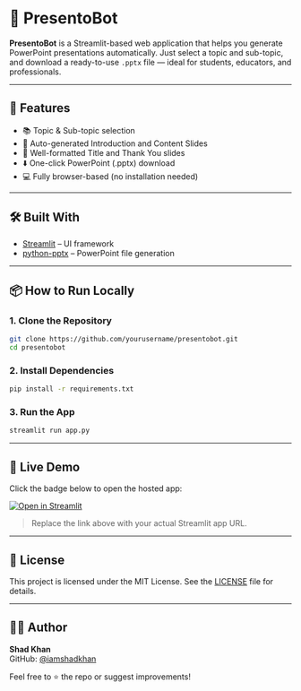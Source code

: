 # 🤖 PresentoBot

**PresentoBot** is a Streamlit-based web application that helps you generate PowerPoint presentations automatically. Just select a topic and sub-topic, and download a ready-to-use `.pptx` file — ideal for students, educators, and professionals.

---

## 🚀 Features

- 📚 Topic & Sub-topic selection  
- 🧠 Auto-generated Introduction and Content Slides  
- 🎯 Well-formatted Title and Thank You slides  
- ⬇️ One-click PowerPoint (.pptx) download  
- 💻 Fully browser-based (no installation needed)  

---

## 🛠️ Built With

- [Streamlit](https://streamlit.io/) – UI framework  
- [python-pptx](https://python-pptx.readthedocs.io/) – PowerPoint file generation  

---

## 📦 How to Run Locally

### 1. Clone the Repository

```bash
git clone https://github.com/yourusername/presentobot.git
cd presentobot
```

### 2. Install Dependencies

```bash
pip install -r requirements.txt
```

### 3. Run the App

```bash
streamlit run app.py
```

---

## 📸 Live Demo

Click the badge below to open the hosted app:

[![Open in Streamlit](https://static.streamlit.io/badges/streamlit_badge_black_white.svg)](https://your-deployed-url.streamlit.app)

> Replace the link above with your actual Streamlit app URL.

---

## 📄 License

This project is licensed under the MIT License. See the [LICENSE](LICENSE) file for details.

---

## 🙋‍♂️ Author

**Shad Khan**  
GitHub: [@iamshadkhan](https://github.com/iamshadkhan)  

Feel free to ⭐ the repo or suggest improvements!
